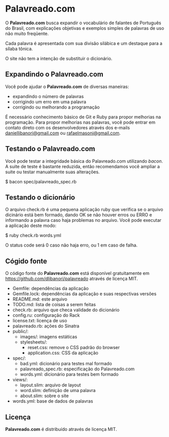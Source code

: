 # Palavreado.com

O **Palavreado.com** busca expandir o vocabulário de falantes de Português do Brasil, com explicações objetivas e exemplos simples de palavras de uso não muito freqüente.

Cada palavra é apresentada com sua divisão silábica e um destaque para a sílaba tônica.

O site não tem a intenção de substituir o dicionário.


## Expandindo o Palavreado.com

Você pode ajudar o **Palavreado.com** de diversas maneiras:

- expandindo o número de palavras
- corrigindo um erro em uma palavra
- corrigindo ou melhorando a programação

É necessário conhecimento básico de Git e Ruby para propor melhorias na programação. Para propor melhorias nas palavras, você pode entrar em contato direto com os desenvolvedores através dos e-mails daniellibanori@gmail.com ou rafaelmasoni@gmail.com.


## Testando o Palavreado.com

Você pode testar a integridade básica do Palavreado.com utilizando _bacon_. A suite de teste é bastante reduzida, então recomendamos você ampliar a suite ou testar manualmente suas alterações.

  $ bacon spec/palavreado\_spec.rb


## Testando o dicionário

O arquivo check.rb é uma pequena aplicação ruby que verifica se o arquivo dicinário está bem formado, dando OK se não houver erros ou ERRO e informando a palavra caso haja problemas no arquivo. Você pode executar a aplicação deste modo:

  $ ruby check.rb words.yml

O status code será 0 caso não haja erro, ou 1 em caso de falha.

## Cógido fonte

O código fonte do **Palavreado.com** está disponível gratuitamente em https://github.com/dlibanori/palavreado através de licença MIT.

- Gemfile: dependências da aplicação
- Gemfile.lock: dependências da aplicação e suas respectivas versões
- README.md: este arquivo
- TODO.md: lista de coisas a serem feitas
- check.rb: arquivo que checa validade do dicionário
- config.ru: configuração do Rack
- license.txt: licença de uso
- palavreado.rb: ações do Sinatra
- public/:
  - images/: imagens estáticas
  - stylesheets/:
    - reset.css: remove o CSS padrão do browser
    - application.css: CSS da aplicação
- spec/:
  - bad.yml: dicionário para testes mal formado
  - palavreado\_spec.rb: especificação do Palavreado.com
  - words.yml: dicionário para testes bem formado
- views/:
  - layout.slim: arquivo de layout
  - word.slim: definição de uma palavra
  - about.slim: sobre o site
- words.yml: base de dados de palavras


## Licença

**Palavreado.com** é distribuído através de licença MIT.
